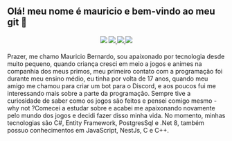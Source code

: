 ## Olá! meu nome é mauricio e bem-vindo ao meu git 👻 
 
<h4 align="center">
 <img src=https://img.shields.io/badge/Discord-7289DA?style=for-the-badge&logo=discord&logoColor=white>
  <a href =https://instagram.com/_mauricioscb?igshid=MzRlODBiNWFlZA==>
 <img src =https://img.shields.io/badge/Instagram-E4405F?style=for-the-badge&logo=instagram&logoColor=white>
   <a href =https://www.linkedin.com/in/mauricio-siqueira-cavalcante-bernardo-6a72aa235>
    <img src =https://img.shields.io/badge/LinkedIn-0077B5?style=for-the-badge&logo=linkedin&logoColor=white>
   <a href = https://www.youtube.com/channel/UCHEgu5hc1kk6JL3_dgJ4xDA>
    <img src = https://img.shields.io/badge/YouTube-FF0000?style=for-the-badge&logo=youtube&logoColor=white>
 </a>
</h4>

Prazer, me chamo Mauricio Bernardo, sou apaixonado por tecnologia desde muito pequeno, quando  criança cresci em meio a jogos e animes na companhia dos meus primos, meu primeiro contato com a programação foi durante meu ensino médio, eu tinha por volta de 17 anos,  quando meu amigo me chamou para criar um bot para o Discord, e aos poucos fui me interessando mais sobre a parte da programação. Sempre tive a curiosidade de saber como os jogos são feitos e pensei comigo mesmo - why not ?Comecei a estudar sobre e acabei me apaixonando novamente pelo mundo dos jogos e decidi fazer disso minha vida. No momento, minhas tecnologias são C#, Entity Framework, PostgresSql e .Net 8, também possuo conhecimentos em JavaScript, NestJs, C e C++.
